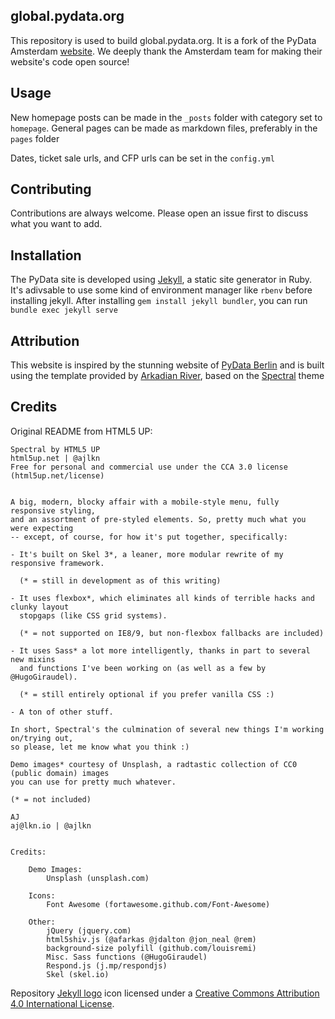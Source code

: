## global.pydata.org

This repository is used to build global.pydata.org. It is a fork of the PyData
Amsterdam [website](https://amsterdam.pydata.org). We deeply thank the
Amsterdam team for making their website's code open source!

## Usage

New homepage posts can be made in the `_posts` folder with category set to `homepage`. General pages can be made as markdown files, preferably in the `pages` folder

Dates, ticket sale urls, and CFP urls can be set in the `config.yml`

## Contributing

Contributions are always welcome. Please open an issue first to discuss what you want to add.

## Installation

The PyData site is developed using [Jekyll](https://jekyllrb.com), a static site generator in Ruby. It's adivsable to use some kind of environment manager like `rbenv` before installing jekyll. After installing `gem install jekyll bundler`, you can run `bundle exec jekyll serve`

## Attribution

This website is inspired by the stunning website of [PyData Berlin](https://berlin.pydata.org) and is built using the template provided by [Arkadian River](https://github.com/arkadianriver/arkadianriver.com), based on the [Spectral](http://html5up.net/spectral) theme

## Credits

Original README from HTML5 UP:

```
Spectral by HTML5 UP
html5up.net | @ajlkn
Free for personal and commercial use under the CCA 3.0 license (html5up.net/license)


A big, modern, blocky affair with a mobile-style menu, fully responsive styling,
and an assortment of pre-styled elements. So, pretty much what you were expecting
-- except, of course, for how it's put together, specifically:

- It's built on Skel 3*, a leaner, more modular rewrite of my responsive framework.

  (* = still in development as of this writing)

- It uses flexbox*, which eliminates all kinds of terrible hacks and clunky layout
  stopgaps (like CSS grid systems).

  (* = not supported on IE8/9, but non-flexbox fallbacks are included)

- It uses Sass* a lot more intelligently, thanks in part to several new mixins
  and functions I've been working on (as well as a few by @HugoGiraudel).

  (* = still entirely optional if you prefer vanilla CSS :)

- A ton of other stuff.

In short, Spectral's the culmination of several new things I'm working on/trying out,
so please, let me know what you think :)

Demo images* courtesy of Unsplash, a radtastic collection of CC0 (public domain) images
you can use for pretty much whatever.

(* = not included)

AJ
aj@lkn.io | @ajlkn


Credits:

	Demo Images:
		Unsplash (unsplash.com)

	Icons:
		Font Awesome (fortawesome.github.com/Font-Awesome)

	Other:
		jQuery (jquery.com)
		html5shiv.js (@afarkas @jdalton @jon_neal @rem)
		background-size polyfill (github.com/louisremi)
		Misc. Sass functions (@HugoGiraudel)
		Respond.js (j.mp/respondjs)
		Skel (skel.io)

```

Repository [Jekyll logo](https://github.com/jekyll/brand) icon licensed under a [Creative Commons Attribution 4.0 International License](http://choosealicense.com/licenses/cc-by-4.0/).
